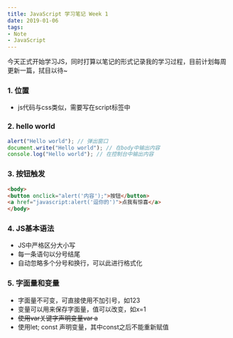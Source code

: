 ```yaml
---
title: JavaScript 学习笔记 Week 1
date: 2019-01-06
tags: 
- Note
- JavaScript
---
```




今天正式开始学习JS，同时打算以笔记的形式记录我的学习过程，目前计划每周更新一篇，拭目以待~

<!--more-->

### 1. 位置
- js代码与css类似，需要写在script标签中

### 2. hello world
	
```javascript
alert("Hello world"); // 弹出窗口
document.write("Hello world"); // 在body中输出内容
console.log("Hello world"); // 在控制台中输出内容
```

### 3. 按钮触发

```html
<body>
<button onclick="alert('内容');">按钮</button>
<a href="javascript:alert('逗你的')">点我有惊喜</a> 
</body>
```

### 4. JS基本语法

- JS中严格区分大小写
- 每一条语句以分号结尾
- 自动忽略多个分号和换行，可以此进行格式化

### 5. 字面量和变量

- 字面量不可变，可直接使用不加引号，如123
- 变量可以用来保存字面量，值可以改变，如x=1
- <del> 使用var关键字声明变量var a </del>
- 使用let; const 声明变量，其中const之后不能重新赋值